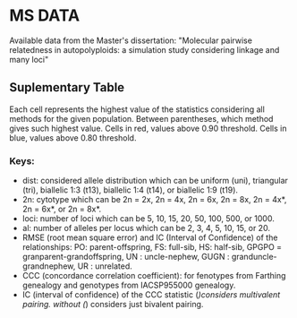 # MS DATA
Available data from the Master's dissertation: 
"Molecular pairwise relatedness in autopolyploids: a simulation study considering linkage and many loci"

## Suplementary Table
Each cell represents the highest value of the statistics considering all methods for the given population. Between parentheses, which method gives such highest value. Cells in red, values above 0.90 threshold. Cells in blue, values above 0.80 threshold. 

### Keys: 
- dist: considered allele distribution which can be uniform (uni), triangular (tri), biallelic 1:3 (t13), biallelic 1:4 (t14), or biallelic 1:9 (t19).
- 2n: cytotype which can be 2n = 2x, 2n = 4x, 2n = 6x, 2n = 8x, 2n = 4x*, 2n = 6x*, or 2n = 8x*.
- loci: number of loci which can be 5, 10, 15, 20, 50, 100, 500, or 1000.
- al: number of alleles per locus which can be 2, 3, 4, 5, 10, 15, or 20.
- RMSE (root mean square error) and IC (Interval of Confidence) of the relationships: PO: parent-offspring, FS: full-sib, HS: half-sib, GPGPO = granparent-grandoffspring, UN : uncle-nephew, GUGN : granduncle-grandnephew, UR : unrelated.
- CCC (concordance correlation coefficient):  for fenotypes from Farthing genealogy and genotypes from IACSP955000 genealogy.
- IC (interval of confidence) of the CCC statistic
(*)considers multivalent pairing. without (*) considers just bivalent pairing.
